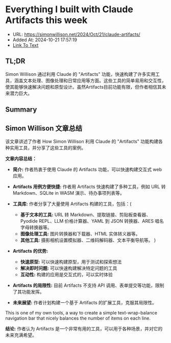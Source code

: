 # Everything I built with Claude Artifacts this week
- URL: https://simonwillison.net/2024/Oct/21/claude-artifacts/
- Added At: 2024-10-21 17:57:19
- [Link To Text](2024-10-21-everything-i-built-with-claude-artifacts-this-week_raw.md)

## TL;DR


Simon Willison 通过利用 Claude 的 "Artifacts" 功能，快速构建了许多实用工具，涵盖文本处理、图像处理和日常应用等方面。这些工具的简单易用和交互性，使其能够快速解决问题和原型设计。虽然Artifacts目前功能有限，但作者相信其未来潜力巨大。 




## Summary
## Simon Willison 文章总结

该文章讲述了作者 How Simon Willison 利用 Claude 的 "Artifacts" 功能构建各种实用工具，并分享了这些工具的案例。

**文章内容总结：**

* **简介:** 作者热衷于使用 Claude 的 Artifacts 功能，可以快速构建交互式 web 应用。
* **Artifacts 用例方便快捷:** 作者用 Artifacts 快速构建了多种工具，例如 URL 转 Markdown、SQLite in WASM 演示、待办事项列表等。
* **工具库:** 作者分享了大量使用 Artifacts 构建的工具，包括：(
    * **基于文本的工具:** URL 转 Markdown、提取链接、剪贴板查看器、Pyodide REPL、LLM 价格计算器、YAML 到 JSON 转换器、ARES 唱名字母转换器等。
    * **图像处理工具:** 图片转换器和下载器、HTML 实体转义器等。
    * **其他工具:** 摄影相机设置模拟器、二维码解码器、文本平衡导航等。 )
* **Artifacts 的优势:**
    * **快速原型:** 可以快速构建原型，用于测试和探索想法
    * **解决即时问题:** 可以快速构建解决特定问题的工具
    * **互动性:** 构建的应用是交互式的，可以实时体验

* **Artifacts 的局限性:** 目前 Artifacts 不支持 API 调用、表单提交等功能，限制了其功能发挥。
* **未来展望:** 作者计划构建一个基于 Artifacts 的扩展工具，克服其局限性。

This is one of my own tools, a way to create a simple text-wrap-balance navigation bar that nicely balances the number of items on each line.


**结论:** 作者认为 Artifacts 是一个非常有用的工具，可以用于各种场景，并对它的未来充满希望。


